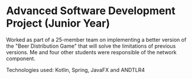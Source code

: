 # Advanced Software Development Project (Junior Year)
Worked as part of a 25-member team on implementing a better version of the "Beer Distribution Game" that will solve the limitations of previous versions. Me and four other students were responsible of the network component.

Technologies used: Kotlin, Spring, JavaFX and ANDTLR4
